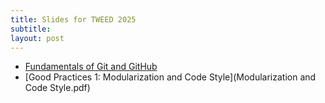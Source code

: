 ```yaml
---
title: Slides for TWEED 2025
subtitle:
layout: post
---
```


- [Fundamentals of Git and GitHub](FundGit.pdf)
- [Good Practices 1: Modularization and Code Style](Modularization and Code Style.pdf)
